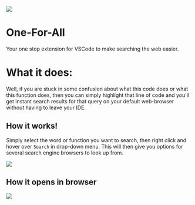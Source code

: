 <img src=https://raw.githubusercontent.com/DavidMaNYC/One-For-All/main/resources/new-logo.png />

# One-For-All
Your one stop extension for VSCode to make searching the web easier.

# What it does:
Well, if you are stuck in some confusion about what this code does or what this function does, then you can simply highlight that line of code and you'll get instant search results for that query on your default web-browser without having to leave your IDE.

## How it works!
Simply select the word or function you want to search, then right click and hover over `Search` in drop-down menu. This will then give you options for several search engine browsers to look up from.

<img src=https://raw.githubusercontent.com/DavidMaNYC/One-For-All/main/resources/Example.PNG />

## How it opens in browser

<img src=https://raw.githubusercontent.com/DavidMaNYC/One-For-All/main/resources/Example%202.png />
